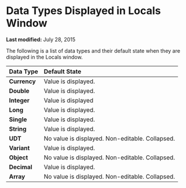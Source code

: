 
# Data Types Displayed in Locals Window

 **Last modified:** July 28, 2015

The following is a list of data types and their default state when they are displayed in the Locals window.


|**Data Type**|**Default State**|
|:-----|:-----|
| **Currency**|Value is displayed.|
| **Double**|Value is displayed.|
| **Integer**|Value is displayed|
| **Long**|Value is displayed.|
| **Single**|Value is displayed.|
| **String**|Value is displayed.|
| **UDT**|No value is displayed. Non-editable. Collapsed.|
| **Variant**|Value is displayed.|
| **Object**|No value is displayed. Non-editable. Collapsed.|
| **Decimal**|Value is displayed.|
| **Array**|No value is displayed. Non-editable. Collapsed.|

